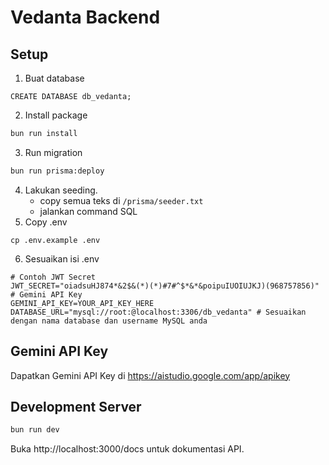 # Vedanta Backend

## Setup
1. Buat database
```
CREATE DATABASE db_vedanta;
```
2. Install package
```bash
bun run install
```
3. Run migration
```bash
bun run prisma:deploy
```
4. Lakukan seeding.
	- copy semua teks di `/prisma/seeder.txt`
	- jalankan command SQL
5. Copy .env
```
cp .env.example .env
```
6. Sesuaikan isi .env
```.env
# Contoh JWT Secret
JWT_SECRET="oiadsuHJ874*&2$&(*)(*)#7#^$*&*&poipuIUOIUJKJ)(968757856)"
# Gemini API Key
GEMINI_API_KEY=YOUR_API_KEY_HERE
DATABASE_URL="mysql://root:@localhost:3306/db_vedanta" # Sesuaikan dengan nama database dan username MySQL anda
``` 

## Gemini API Key
Dapatkan Gemini API Key di https://aistudio.google.com/app/apikey

## Development Server
```bash
bun run dev
```

Buka http://localhost:3000/docs untuk dokumentasi API.